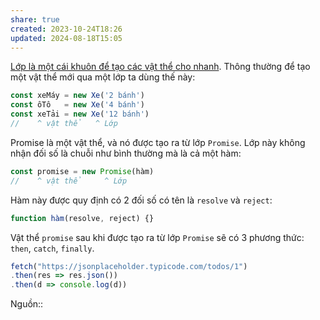 ```yaml
---
share: true
created: 2023-10-24T18:26
updated: 2024-08-18T15:05
---
```

[Lớp là một cái khuôn để tạo các vật thể cho nhanh](../../../../../../Kh%C3%A1i%20ni%E1%BB%87m%20c%C6%A1%20b%E1%BA%A3n%20v%C3%A0%20nguy%C3%AAn%20l%C3%BD%20l%E1%BA%ADp%20tr%C3%ACnh/Kh%C3%A1i%20ni%E1%BB%87m%20c%C6%A1%20b%E1%BA%A3n%20v%E1%BB%81%20l%E1%BA%ADp%20tr%C3%ACnh%20h%C6%B0%E1%BB%9Bng%20v%E1%BA%ADt%20th%E1%BB%83/V%E1%BA%ADt%20th%E1%BB%83,%20l%E1%BB%9Bp/L%E1%BB%9Bp%20l%C3%A0%20m%E1%BB%99t%20c%C3%A1i%20khu%C3%B4n%20%C4%91%E1%BB%83%20t%E1%BA%A1o%20c%C3%A1c%20v%E1%BA%ADt%20th%E1%BB%83%20cho%20nhanh.md). Thông thường để tạo một vật thể mới qua một lớp ta dùng thế này:
```js
const xeMáy = new Xe('2 bánh')
const ôTô   = new Xe('4 bánh')
const xeTải = new Xe('12 bánh')
//    ^ vật thể   ^ Lớp
```

Promise là một vật thể, và nó được tạo ra từ lớp `Promise`. Lớp này không nhận đối số là chuỗi như bình thường mà là cả một hàm:
```js
const promise = new Promise(hàm)
//    ^ vật thể     ^ Lớp
```

Hàm này được quy định có 2 đối số có tên là `resolve` và `reject`:
```js
function hàm(resolve, reject) {} 
```

Vật thể `promise` sau khi được tạo ra từ lớp `Promise` sẽ có 3 phương thức: `then`, `catch`, `finally`. 


```js
fetch("https://jsonplaceholder.typicode.com/todos/1")
.then(res => res.json())
.then(d => console.log(d))
```
Nguồn::

